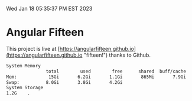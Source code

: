 Wed Jan 18 05:35:37 PM EST 2023

# Angular Fifteen


This project is live at [https://angularfifteen.github.io](https://angularfifteen.github.io "fifteen!") thanks to Github.

```bash
System Memory
               total        used        free      shared  buff/cache   available
Mem:            15Gi       6.2Gi       1.1Gi       865Mi       7.9Gi       7.9Gi
Swap:          8.0Gi       3.8Gi       4.2Gi
System Storage
1.2G	.
